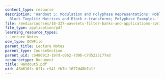 ```yaml
---
content_type: resource
description: 'Handout 5: Modulation and Polyphase Representations: Noble Identities;
  Block Toeplitz Matrices and Block z-transforms; Polyphase Examples.'
file: /media/courses/18-327-wavelets-filter-banks-and-applications-spring-2003/48b610fc0f1cc941fb7d1677d48b7a1f_Handout5.pdf
file_type: application/pdf
learning_resource_types:
- Lecture Notes
ocw_type: OCWFile
parent_title: Lecture Notes
parent_type: CourseSection
parent_uid: cb486913-197d-c062-7d9b-c7d5225177ad
resourcetype: Document
title: Handout5.pdf
uid: 48b610fc-0f1c-c941-fb7d-1677d48b7a1f
---
```

